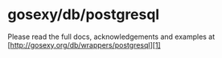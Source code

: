 # gosexy/db/postgresql

Please read the full docs, acknowledgements and examples at
[http://gosexy.org/db/wrappers/postgresql][1]

[1]: http://gosexy.org/db/wrappers/postgresql
